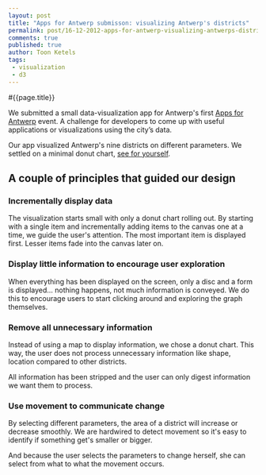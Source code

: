 ```yaml
---
layout: post
title: "Apps for Antwerp submisson: visualizing Antwerp's districts"
permalink: post/16-12-2012-apps-for-antwerp-visualizing-antwerps-districts
comments: true
published: true
author: Toon Ketels
tags:
 - visualization
 - d3
---
```

#{{page.title}}

We submitted a small data-visualization app for Antwerp's first [Apps for Antwerp](http://opendata.antwerpen.be/nieuws/apps-antwerp) event. A challenge for developers to come up with useful applications or visualizations using the city’s data.

Our app visualized Antwerp's nine districts on different parameters. We settled on a minimal donut chart, [see for yourself](http://knife-io.github.com/Apps-for-Antwerp/).

## A couple of principles that guided our design

### Incrementally display data

The visualization starts small with only a donut chart rolling out. By starting with a single item and incrementally adding items to the canvas one at a time, we guide the user's attention. The most important item is displayed first. Lesser items fade into the canvas later on.


### Display little information to encourage user exploration

When everything has been displayed on the screen, only a disc and a form is displayed... nothing happens, not much information is conveyed. We do this to encourage users to start clicking around and exploring the graph themselves.


### Remove all unnecessary information

Instead of using a map to display information, we chose a donut chart. This way, the user does not process unnecessary information like shape, location compared to other districts.

All information has been stripped and the user can only digest information we want them to process.


### Use movement to communicate change

By selecting different parameters, the area of a district will increase or decrease smoothly. We are hardwired to detect movement so it's easy to identify if something get's smaller or bigger.

And because the user selects the parameters to change herself, she can select from what to what the movement occurs.